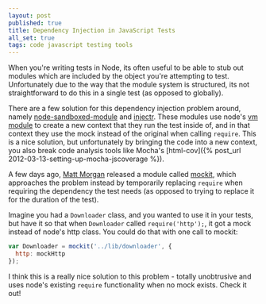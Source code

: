 ```yaml
---
layout: post
published: true
title: Dependency Injection in JavaScript Tests
all_set: true
tags: code javascript testing tools
---
```


When you're writing tests in Node, its often useful to be able to stub out
modules which are included by the object you're attempting to test.
Unfortunately due to the way that the module system is structured, its not
straightforward to do this in a single test (as opposed to globally).

There are a few solution for this dependency injection problem around, namely
[node-sandboxed-module](https://github.com/felixge/node-sandboxed-module) and
[injectr](https://github.com/nathanmacinnes/injectr).  These modules use node's
[vm module](http://nodejs.org/api/vm.html) to create a new context that they run
the test inside of, and in that context they use the mock instead of the
original when calling `require`.  This is a nice solution, but unfortunately by
bringing the code into a new context, you also break code analysis tools like
Mocha's [html-cov]({% post_url 2012-03-13-setting-up-mocha-jscoverage %}).

A few days ago, [Matt Morgan](http://mlmorg.com/) released a module called
[mockit](https://github.com/mlmorg/mockit), which approaches the problem
instead by temporarily replacing `require` when requiring the dependency the
test needs (as opposed to trying to replace it for the duration of the test).

Imagine you had a `Downloader` class, and you wanted to use it in your tests,
but have it so that when `Downloader` called `require('http');`, it got a mock
instead of node's http class.  You could do that with one call to mockit:

``` javascript
var Downloader = mockit('../lib/downloader', {
  http: mockHttp
});
```

I think this is a really nice solution to this problem - totally unobtrusive
and uses node's existing `require` functionality when no mock exists. Check it
out!

